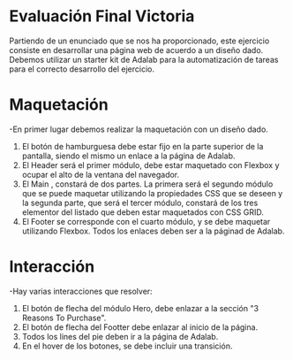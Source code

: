 
# Evaluación Final Victoria

Partiendo de un enunciado que se nos ha proporcionado, este ejercicio consiste en desarrollar una página web de acuerdo a un diseño dado. Debemos utilizar un starter kit de Adalab para la automatización de tareas para el correcto desarrollo del ejercicio. 

# Maquetación 

-En primer lugar debemos realizar la maquetación con un diseño dado. 
 
 1. El botón de hamburguesa debe estar fijo en la parte superior de la pantalla, siendo el mismo un enlace a la página de Adalab.
 2. El Header será el primer módulo, debe estar maquetado con Flexbox y ocupar el alto de la ventana del navegador. 
 3. El Main , constará de dos partes. La primera será el segundo módulo que se puede maquetar utilizando la propiedades CSS que se deseen y la segunda parte, que será el tercer módulo, constará de los tres elementor del listado que deben estar maquetados con CSS GRID. 
 4. El Footer se corresponde con el cuarto módulo, y se debe maquetar utilizando Flexbox. Todos los enlaces deben ser a la páginad de Adalab. 

# Interacción 

-Hay varias interacciones que resolver:

1. El botón de flecha del módulo Hero, debe enlazar a la sección "3 Reasons To Purchase".
2. El botón de flecha del Footter debe enlazar al inicio de la página. 
3. Todos los lines del pie deben ir a la página de Adalab.
4. En el hover de los botones, se debe incluir una transición. 











